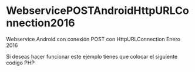 # WebservicePOSTAndroidHttpURLConnection2016
Webservice Android con conexión POST con HttpURLConnection Enero 2016

Si deseas hacer funcionar este ejemplo tienes que colocar el siguiente codigo PHP

<?php
$response["result"] = array();
if(isset($_POST["name"])){
	$name = $_POST["name"];
	
	$reply = array();
	$reply["reply"] = "Welcome To " . $name;
	array_push($response["result"], $reply);
	$response["success"] = 1;
	echo json_encode($response);
	
}else{
	$response["message"] = "Campos requeridos perdidos";
	$response["success"] = 0;
	echo json_encode($response);
}
?>
